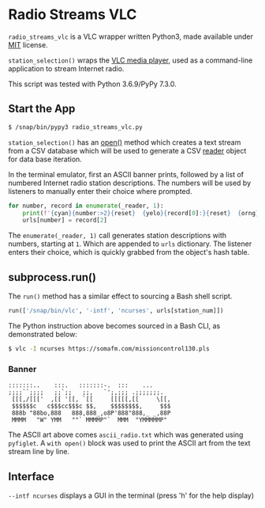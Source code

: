 # Radio Streams VLC

`radio_streams_vlc` is a VLC wrapper written Python3, made available under [MIT](https://opensource.org/licenses/MIT) license.

`station_selection()` wraps the [VLC media player](https://en.wikipedia.org/wiki/VLC_media_player), used as a command-line application to stream Internet radio.

This script was tested with Python 3.6.9/PyPy 7.3.0.

## Start the App

```bash
$ /snap/bin/pypy3 radio_streams_vlc.py
```

`station_selection()` has an [open()](https://docs.python.org/3/library/functions.html#open) method which creates a text stream from a CSV database which will be used to generate a CSV [reader](https://docs.python.org/3/library/csv.html#csv.reader) object for data base iteration.

In the terminal emulator, first an ASCII banner prints, followed by a list of numbered Internet radio station descriptions. The numbers will be used by listeners to manually enter their choice where prompted.

```python
for number, record in enumerate(_reader, 1):
    print(f'{cyan}{number:>2}{reset}  {yelo}{record[0]:}{reset}  {orng}{record[1]}{reset}')  # print radio station list
    urls[number] = record[2]
```

The `enumerate(_reader, 1)` call generates station descriptions with numbers, starting at `1`. Which are appended to `urls` dictionary. The listener enters their choice, which is quickly grabbed from the object's hash table.

## subprocess.run()

The `run()` method has a similar effect to sourcing a Bash shell script.

```python
run(['/snap/bin/vlc', '-intf', 'ncurses', urls[station_num]])
```

The Python instruction above becomes sourced in a Bash CLI, as demonstrated below:

```bash
$ vlc -I ncurses https://somafm.com/missioncontrol130.pls
```

### Banner

```text
:::::::..    :::.   :::::::-.  :::    ...     
;;;;``;;;;   ;;`;;   ;;,   `';,;;; .;;;;;;;.
 [[[,/[[['  ,[[ '[[, `[[     [[[[[,[[     \[[,
 $$$$$$c   c$$$cc$$$c $$,    $$$$$$$$,     $$$
 888b "88bo,888   888,888_,o8P'888"888,_ _,88P
 MMMM   "W" YMM   ""` MMMMP"`  MMM  "YMMMMMP"
```

The ASCII art above comes `ascii_radio.txt` which was generated using `pyfiglet`. A `with open()` block was used to print the ASCII art from the text stream line by line.

## Interface

`--intf ncurses` displays a GUI in the terminal (press 'h' for the help display)

